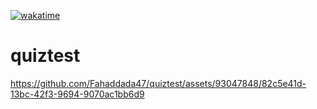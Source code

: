 [![wakatime](https://wakatime.com/badge/github/Fahaddada47/quiztest.svg)](https://wakatime.com/badge/github/Fahaddada47/quiztest)
# quiztest

https://github.com/Fahaddada47/quiztest/assets/93047848/82c5e41d-13bc-42f3-9694-9070ac1bb6d9
